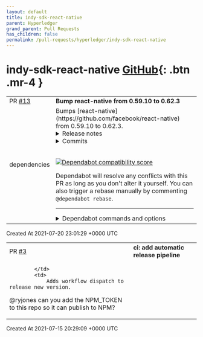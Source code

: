 ```yaml
---
layout: default
title: indy-sdk-react-native
parent: Hyperledger
grand_parent: Pull Requests
has_children: false
permalink: /pull-requests/hyperledger/indy-sdk-react-native
---
```


# indy-sdk-react-native <span class="fs-3 right-align">[GitHub](https://github.com/hyperledger/indy-sdk-react-native){: .btn .mr-4 }</span>


<div>
    <table>
        <tr>
            <td>
                PR <a href="https://github.com/hyperledger/indy-sdk-react-native/pull/13" class=".btn">#13</a>
            </td>
            <td>
                <b>
                    Bump react-native from 0.59.10 to 0.62.3
                </b>
            </td>
        </tr>
        <tr>
            <td>
                <span class="chip">dependencies</span>
            </td>
            <td>
                Bumps [react-native](https://github.com/facebook/react-native) from 0.59.10 to 0.62.3.
<details>
<summary>Release notes</summary>
<p><em>Sourced from <a href="https://github.com/facebook/react-native/releases">react-native's releases</a>.</em></p>
<blockquote>
<h2>v0.62.3</h2>
<p>This patch release is specifically targetted towards Xcode 12.5. The changes done are tailored to unblock developers still relying on v0.62 of RN.</p>
<p>Aside from bumping your version from 0.62.2 to 0.62.3, please make sure to add this line to your podfile (or modify it if you already had it):</p>
<pre><code>use_flipper!('Flipper' =&gt; '0.75.1', 'Flipper-Folly' =&gt; '2.5.3', 'Flipper-RSocket' =&gt; '1.3.1')
</code></pre>
<p>After which, do all the classic necessary cleans (node_modules, caches, pod folders, etc)(<a href="https://github.com/pmadruga/react-native-clean-project">react-native-clean-project</a> is your ally) then do <code>yarn install</code> and a <code>pod install --repo-update</code> (if pod install fails on an error about a Flipper package, just remove the relevant lines from the podfile.lock and run the pod install again).</p>
<p>The only other commit picked &amp; released along the Xcode 12.5 fixes is:</p>
<ul>
<li>Update validateBaseUrl to use latest regex (<a href="https://github.com/facebook/react-native/commit/ca09ae82715e33c9ac77b3fa55495cf84ba891c7">commit</a>) which fixes CVE-2020-1920, GHSL-2020-293.</li>
</ul>
<hr />
<p>To help you upgrade to this version, you can use the <a href="https://react-native-community.github.io/upgrade-helper/">upgrade helper</a> ⚛️</p>
<hr />
<p>You can find the whole <a href="https://github.com/react-native-community/react-native-releases/blob/master/CHANGELOG.md">changelog history</a> over at <code>react-native-releases</code>.</p>
<h2>v0.62.2</h2>
<p>This release fixes a few minor issues that were reported by the community. You can view the complete changelog <a href="https://github.com/react-native-community/releases/blob/master/CHANGELOG.md#v0622">here</a>.</p>
<p>You can participate in the conversation for the next patch release in the dedicated <a href="https://github-redirect.dependabot.com/react-native-community/releases/issues/188">issue</a>.</p>
<hr />
<p>To help you upgrade to this version, you can use the new <a href="https://react-native-community.github.io/upgrade-helper/">upgrade helper</a> ⚛️</p>
<hr />
<p>You can find the whole <a href="https://github.com/react-native-community/react-native-releases/blob/master/CHANGELOG.md">changelog history</a> over at <code>react-native-releases</code>.</p>
<h2>v0.62.1</h2>
<p>This release fixes a YellowBox regression in v0.62.0 where the Flipper network inspector causes YellowBox to crash the app due to using base64 images.</p>
<p>You can view the complete changelog <a href="https://github.com/react-native-community/releases/blob/master/CHANGELOG.md#v0621">here</a>.</p>
<p>You can participate in the conversation for the next patch release in the dedicated <a href="https://github-redirect.dependabot.com/react-native-community/releases/issues/184">issue</a>.</p>
<hr />
<p>To help you upgrade to this version, you can use the new <a href="https://react-native-community.github.io/upgrade-helper/">upgrade helper</a> ⚛️</p>
<hr />
<p>You can find the whole <a href="https://github.com/react-native-community/react-native-releases/blob/master/CHANGELOG.md">changelog history</a> over at <code>react-native-releases</code>.</p>
<!-- raw HTML omitted -->
</blockquote>
<p>... (truncated)</p>
</details>
<details>
<summary>Commits</summary>
<ul>
<li><a href="https://github.com/facebook/react-native/commit/83425fa72f1f9a12f6b6deefd66fa8bd154a3651"><code>83425fa</code></a> [0.62.3] Bump version numbers</li>
<li><a href="https://github.com/facebook/react-native/commit/c6f4611dcbfbb64d5b54e242570e2a1acffcabef"><code>c6f4611</code></a> [local] change autolink to match requirements for FlipperFolly working with X...</li>
<li><a href="https://github.com/facebook/react-native/commit/c4ea556d64c7fc146d1412548788c48bbcc0f6bb"><code>c4ea556</code></a> [local] change podfile to rely on the autolink-ios rb file</li>
<li><a href="https://github.com/facebook/react-native/commit/ca09ae82715e33c9ac77b3fa55495cf84ba891c7"><code>ca09ae8</code></a> Update validateBaseUrl to use latest regex</li>
<li><a href="https://github.com/facebook/react-native/commit/166a5ddf88aca0d0235e48c624681eec095e9ef8"><code>166a5dd</code></a> Get ReactiveNative compiled with Clang 10 (<a href="https://github-redirect.dependabot.com/facebook/react-native/issues/28362">#28362</a>)</li>
<li><a href="https://github.com/facebook/react-native/commit/158b558e500576f434dec09417bb02cc0bc53f7a"><code>158b558</code></a> [local] update detox to work on Xcode 12</li>
<li><a href="https://github.com/facebook/react-native/commit/b9944e54ae35c2beed0e78ea454d871e0fe92ec6"><code>b9944e5</code></a> [0.62.2] Bump version numbers</li>
<li><a href="https://github.com/facebook/react-native/commit/f89c5098bec5ba1a3b4bee54b51d639beff559f6"><code>f89c509</code></a> Make Vibration.vibrate compatible with TurboModules (<a href="https://github-redirect.dependabot.com/facebook/react-native/issues/27951">#27951</a>)</li>
<li><a href="https://github.com/facebook/react-native/commit/8858d879eb689a9a7efda83c5f7e45f154a2f935"><code>8858d87</code></a> Exclude all FlipperKit transitive dependencies from iOS Release builds (<a href="https://github-redirect.dependabot.com/facebook/react-native/issues/28504">#28504</a>)</li>
<li><a href="https://github.com/facebook/react-native/commit/4fd9c9d544d741fb2df3ad849dfa4bdf4719ccf4"><code>4fd9c9d</code></a> Fix Appearance module when using Chrome Debugger</li>
<li>Additional commits viewable in <a href="https://github.com/facebook/react-native/compare/v0.59.10...v0.62.3">compare view</a></li>
</ul>
</details>
<br />


[![Dependabot compatibility score](https://dependabot-badges.githubapp.com/badges/compatibility_score?dependency-name=react-native&package-manager=npm_and_yarn&previous-version=0.59.10&new-version=0.62.3)](https://docs.github.com/en/github/managing-security-vulnerabilities/about-dependabot-security-updates#about-compatibility-scores)

Dependabot will resolve any conflicts with this PR as long as you don't alter it yourself. You can also trigger a rebase manually by commenting `@dependabot rebase`.

[//]: # (dependabot-automerge-start)
[//]: # (dependabot-automerge-end)

---

<details>
<summary>Dependabot commands and options</summary>
<br />

You can trigger Dependabot actions by commenting on this PR:
- `@dependabot rebase` will rebase this PR
- `@dependabot recreate` will recreate this PR, overwriting any edits that have been made to it
- `@dependabot merge` will merge this PR after your CI passes on it
- `@dependabot squash and merge` will squash and merge this PR after your CI passes on it
- `@dependabot cancel merge` will cancel a previously requested merge and block automerging
- `@dependabot reopen` will reopen this PR if it is closed
- `@dependabot close` will close this PR and stop Dependabot recreating it. You can achieve the same result by closing it manually
- `@dependabot ignore this major version` will close this PR and stop Dependabot creating any more for this major version (unless you reopen the PR or upgrade to it yourself)
- `@dependabot ignore this minor version` will close this PR and stop Dependabot creating any more for this minor version (unless you reopen the PR or upgrade to it yourself)
- `@dependabot ignore this dependency` will close this PR and stop Dependabot creating any more for this dependency (unless you reopen the PR or upgrade to it yourself)
- `@dependabot use these labels` will set the current labels as the default for future PRs for this repo and language
- `@dependabot use these reviewers` will set the current reviewers as the default for future PRs for this repo and language
- `@dependabot use these assignees` will set the current assignees as the default for future PRs for this repo and language
- `@dependabot use this milestone` will set the current milestone as the default for future PRs for this repo and language

You can disable automated security fix PRs for this repo from the [Security Alerts page](https://github.com/hyperledger/indy-sdk-react-native/network/alerts).

</details>
            </td>
        </tr>
    </table>
    <div class="right-align">
        Created At 2021-07-20 23:01:29 +0000 UTC
    </div>
</div>

<div>
    <table>
        <tr>
            <td>
                PR <a href="https://github.com/hyperledger/indy-sdk-react-native/pull/3" class=".btn">#3</a>
            </td>
            <td>
                <b>
                    ci: add automatic release pipeline
                </b>
            </td>
        </tr>
        <tr>
            <td>
                
            </td>
            <td>
                Adds workflow dispatch to release new version.

@ryjones can you add the NPM_TOKEN to this repo so it can publish to NPM?
            </td>
        </tr>
    </table>
    <div class="right-align">
        Created At 2021-07-15 20:29:09 +0000 UTC
    </div>
</div>

